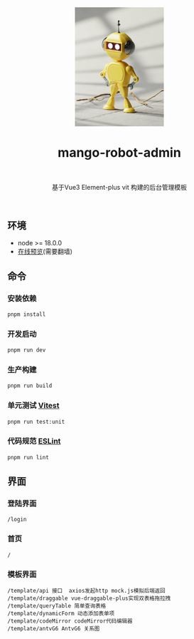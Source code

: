 <div align="center">
  <img alt="Arco Design Logo" width="200" src="./src/assets/login-background.jpg"/>

<br />

  <h1>mango-robot-admin</h1>

<br />

基于Vue3 Element-plus vit 构建的后台管理模板

<br />
</div>

## 环境
- node >= 18.0.0
- [在线预览](https://mango-robot-admin.vercel.app/)(需要翻墙)

## 命令

### 安装依赖

```sh
pnpm install
```

### 开发启动

```sh
pnpm run dev
```

### 生产构建

```sh
pnpm run build
```

### 单元测试 [Vitest](https://vitest.dev/)

```sh
pnpm run test:unit
```

### 代码规范 [ESLint](https://eslint.org/)

```sh
pnpm run lint
```

## 界面

### 登陆界面

```text
/login
```

### 首页

```text
/
```

### 模板界面

```text
/template/api 接口  axios发起http mock.js模拟后端返回
/template/draggable vue-draggable-plus实现双表格拖拉拽
/template/queryTable 简单查询表格
/template/dynamicForm 动态添加表单项
/template/codeMirror codeMirror代码编辑器
/template/antvG6 AntvG6 关系图
```